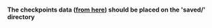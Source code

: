 
#### The checkpoints data ([from here](https://drive.google.com/drive/folders/1aoluekvB_CzoaqGhLutwtJptIOBasl7i?usp=sharing)) should be placed on the 'saved/' directory 


